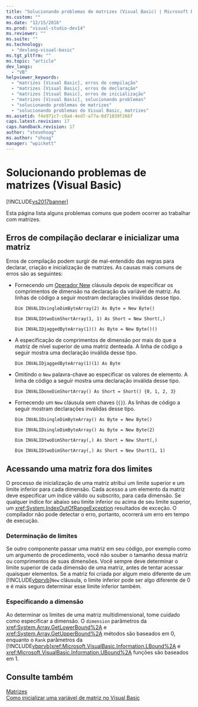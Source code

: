 ```yaml
---
title: "Solucionando problemas de matrizes (Visual Basic) | Microsoft Docs"
ms.custom: ""
ms.date: "12/15/2016"
ms.prod: "visual-studio-dev14"
ms.reviewer: ""
ms.suite: ""
ms.technology: 
  - "devlang-visual-basic"
ms.tgt_pltfrm: ""
ms.topic: "article"
dev_langs: 
  - "VB"
helpviewer_keywords: 
  - "matrizes [Visual Basic], erros de compilação"
  - "matrizes [Visual Basic], erros de declaração"
  - "matrizes [Visual Basic], erros de inicialização"
  - "matrizes [Visual Basic], solucionando problemas"
  - "solucionando problemas de matrizes"
  - "solucionando problemas do Visual Basic, matrizes"
ms.assetid: f4e971c7-c0a4-4ed7-a77a-8d71039f266f
caps.latest.revision: 17
caps.handback.revision: 17
author: "stevehoag"
ms.author: "shoag"
manager: "wpickett"
---
```

# Solucionando problemas de matrizes (Visual Basic)
[!INCLUDE[vs2017banner](../../../../csharp/includes/vs2017banner.md)]

Esta página lista alguns problemas comuns que podem ocorrer ao trabalhar com matrizes.  
  
## Erros de compilação declarar e inicializar uma matriz  
 Erros de compilação podem surgir de mal\-entendido das regras para declarar, criação e inicialização de matrizes.  As causas mais comuns de erros são as seguintes:  
  
-   Fornecendo um [Operador New](../../../../visual-basic/language-reference/operators/new-operator.md) cláusula depois de especificar os comprimentos de dimensão na declaração da variável de matriz.  As linhas de código a seguir mostram declarações inválidas desse tipo.  
  
     `Dim INVALIDsingleDimByteArray(2) As Byte = New Byte()`  
  
     `Dim INVALIDtwoDimShortArray(1, 1) As Short = New Short(,)`  
  
     `Dim INVALIDjaggedByteArray(1)() As Byte = New Byte()()`  
  
-   A especificação de comprimentos de dimensão por mais do que a matriz de nível superior de uma matriz denteada.  A linha de código a seguir mostra uma declaração inválida desse tipo.  
  
     `Dim INVALIDjaggedByteArray(1)(1) As Byte`  
  
-   Omitindo o `New` palavra\-chave ao especificar os valores de elemento.  A linha de código a seguir mostra uma declaração inválida desse tipo.  
  
     `Dim INVALIDoneDimShortArray() As Short = Short() {0, 1, 2, 3}`  
  
-   Fornecendo um `New` cláusula sem chaves \(`{}`\).  As linhas de código a seguir mostram declarações inválidas desse tipo.  
  
     `Dim INVALIDsingleDimByteArray() As Byte = New Byte()`  
  
     `Dim INVALIDsingleDimByteArray() As Byte = New Byte(2)`  
  
     `Dim INVALIDtwoDimShortArray(,) As Short = New Short(,)`  
  
     `Dim INVALIDtwoDimShortArray(,) As Short = New Short(1, 1)`  
  
## Acessando uma matriz fora dos limites  
 O processo de inicialização de uma matriz atribui um limite superior e um limite inferior para cada dimensão.  Cada acesso a um elemento da matriz deve especificar um índice válido ou subscrito, para cada dimensão.  Se qualquer índice for abaixo seu limite inferior ou acima de seu limite superior, um <xref:System.IndexOutOfRangeException> resultados de exceção.  O compilador não pode detectar o erro, portanto, ocorrerá um erro em tempo de execução.  
  
### Determinação de limites  
 Se outro componente passar uma matriz em seu código, por exemplo como um argumento de procedimento, você não souber o tamanho dessa matriz ou comprimentos de suas dimensões.  Você sempre deve determinar o limite superior de cada dimensão de uma matriz, antes de tentar acessar quaisquer elementos.  Se a matriz foi criada por algum meio diferente de um [!INCLUDE[vbprvb](../../../../csharp/programming-guide/concepts/linq/includes/vbprvb_md.md)]`New` cláusula, o limite inferior pode ser algo diferente de 0 e é mais seguro determinar esse limite inferior também.  
  
### Especificando a dimensão  
 Ao determinar os limites de uma matriz multidimensional, tome cuidado como especificar a dimensão.  O `dimension` parâmetros da <xref:System.Array.GetLowerBound%2A> e <xref:System.Array.GetUpperBound%2A> métodos são baseados em 0, enquanto o `Rank` parâmetros da [!INCLUDE[vbprvb](../../../../csharp/programming-guide/concepts/linq/includes/vbprvb_md.md)]<xref:Microsoft.VisualBasic.Information.LBound%2A> e <xref:Microsoft.VisualBasic.Information.UBound%2A> funções são baseados em 1.  
  
## Consulte também  
 [Matrizes](../../../../visual-basic/programming-guide/language-features/arrays/index.md)   
 [Como inicializar uma variável de matriz no Visual Basic](../../../../visual-basic/programming-guide/language-features/arrays/how-to-initialize-an-array-variable.md)